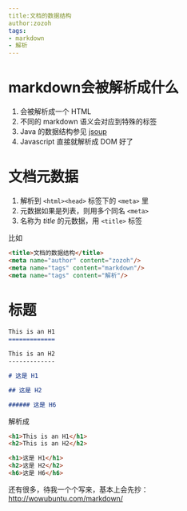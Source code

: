 ```yaml
---
title:文档的数据结构
author:zozoh
tags:
- markdown
- 解析
---
```


# markdown会被解析成什么

1. 会被解析成一个 HTML 
2. 不同的 markdown 语义会对应到特殊的标签
3. Java 的数据结构参见 [jsoup](http://jsoup.org/)
4. Javascript 直接就解析成 DOM 好了

# 文档元数据

1. 解析到 `<html><head>` 标签下的 `<meta>` 里
2. 元数据如果是列表，则用多个同名 `<meta>`
3. 名称为 *title* 的元数据，用 `<title>` 标签

比如

```html
<title>文档的数据结构</title>
<meta name="author" content="zozoh"/>
<meta name="tags" content="markdown"/>
<meta name="tags" content="解析"/>
```

# 标题

```markdown
This is an H1
=============

This is an H2
-------------

# 这是 H1

## 这是 H2

###### 这是 H6
```

解析成

```html
<h1>This is an H1</h1>
<h2>This is an H2</h2>

<h1>这是 H1</h1>
<h2>这是 H2</h2>
<h6>这是 H6</h6>
```

还有很多，待我一个个写来，基本上会先抄：
http://wowubuntu.com/markdown/ 






